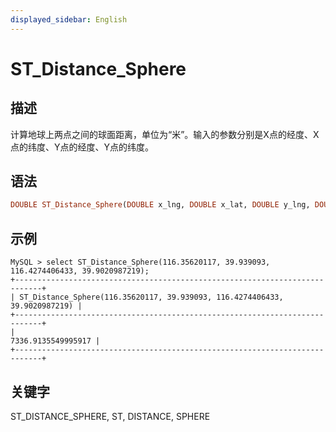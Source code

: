 ```yaml
---
displayed_sidebar: English
---
```


# ST_Distance_Sphere

## 描述

计算地球上两点之间的球面距离，单位为“米”。输入的参数分别是X点的经度、X点的纬度、Y点的经度、Y点的纬度。

## 语法

```Haskell
DOUBLE ST_Distance_Sphere(DOUBLE x_lng, DOUBLE x_lat, DOUBLE y_lng, DOUBLE y_lat)
```

## 示例

```Plain
MySQL > select ST_Distance_Sphere(116.35620117, 39.939093, 116.4274406433, 39.9020987219);
+----------------------------------------------------------------------------+
| ST_Distance_Sphere(116.35620117, 39.939093, 116.4274406433, 39.9020987219) |
+----------------------------------------------------------------------------+
|                                                         7336.9135549995917 |
+----------------------------------------------------------------------------+
```

## 关键字

ST_DISTANCE_SPHERE, ST, DISTANCE, SPHERE